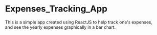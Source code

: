 # Expenses_Tracking_App
This is a simple app created using ReactJS to help track one's expenses, and see the yearly expenses graphically in a bar chart.
